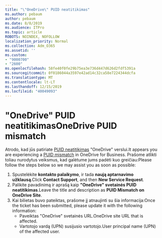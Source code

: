 ```yaml
---
title: "\"OneDrive\" PUID neatitikimas"
ms.author: pebaum
author: pebaum
ms.date: 8/8/2019
ms.audience: ITPro
ms.topic: article
ROBOTS: NOINDEX, NOFOLLOW
localization_priority: Normal
ms.collection: Adm_O365
ms.assetid: ''
ms.custom:
- "9000700"
- "2600"
ms.openlocfilehash: 58fe40f0fe29b75ea3e736d447d626d2fdf5391a
ms.sourcegitcommit: 0f0186044a3597e42ad14c32ca58e7224344dcfa
ms.translationtype: MT
ms.contentlocale: lt-LT
ms.lasthandoff: 12/15/2019
ms.locfileid: "40049093"
---
```

# <a name="onedrive-puid-mismatch"></a><span data-ttu-id="9a346-102">"OneDrive" PUID neatitikimas</span><span class="sxs-lookup"><span data-stu-id="9a346-102">OneDrive PUID mismatch</span></span>
<span data-ttu-id="9a346-103">Atrodo, kad jūs patiriate [PUID neatitikimas](https://docs.microsoft.com/sharepoint/support/administration/access-denied-or-need-permission-error-sharepoint-online-or-onedrive-for-business#when-accessing-a-onedrive-site) "OneDrive" verslui.</span><span class="sxs-lookup"><span data-stu-id="9a346-103">It appears you are experiencing a [PUID mismatch](https://docs.microsoft.com/sharepoint/support/administration/access-denied-or-need-permission-error-sharepoint-online-or-onedrive-for-business#when-accessing-a-onedrive-site) in OneDrive for Business.</span></span> <span data-ttu-id="9a346-104">Prašome atlikti toliau nurodytus veiksmus, kad galėtume jums padėti kuo greičiau:</span><span class="sxs-lookup"><span data-stu-id="9a346-104">Please follow the steps below so we may assist you as soon as possible:</span></span>

1. <span data-ttu-id="9a346-105">Spustelėkite **kontakto palaikymo**, ir tada **naują aptarnavimo užklausą**.</span><span class="sxs-lookup"><span data-stu-id="9a346-105">Click **Contact Support**, and then **New Service Request**.</span></span>
2. <span data-ttu-id="9a346-106">Palikite pavadinimą ir aprašą kaip **"OneDrive" svetainės PUID neatitikimas**.</span><span class="sxs-lookup"><span data-stu-id="9a346-106">Leave the title and description as **PUID Mismatch on OneDrive Site**.</span></span>
3. <span data-ttu-id="9a346-107">Kai bilietas buvo pateiktas, prašome jį atnaujinti su šia informacija:</span><span class="sxs-lookup"><span data-stu-id="9a346-107">Once the ticket has been submitted, please update it with the following information:</span></span>
    - <span data-ttu-id="9a346-108">Paveiktas "OneDrive" svetainės URL.</span><span class="sxs-lookup"><span data-stu-id="9a346-108">OneDrive site URL that is affected.</span></span>
    - <span data-ttu-id="9a346-109">Vartotojo vardą (UPN) susijusio vartotojo.</span><span class="sxs-lookup"><span data-stu-id="9a346-109">User principal name (UPN) of the affected user.</span></span>



